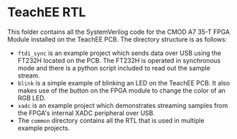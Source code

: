 # TeachEE RTL
This folder contains all the SystemVerilog code for the CMOD A7 35-T FPGA Module
installed on the TeachEE PCB. The directory structure is as follows:
- `ftdi_sync` is an example project which sends data over USB using the FT232H
  located on the PCB. The FT232H is operated in synchronous mode and there is a python script included to read out the sample stream.
- `blink` is a simple example of blinking an LED on the TeachEE PCB. It also
  makes use of the button on the FPGA module to change the color of an RGB LED.
- `xadc` is an example project which demonstrates streaming samples from the
  FPGA's internal XADC peripheral over USB.
- The `common` directory contains all the RTL that is used in multiple example
  projects.
